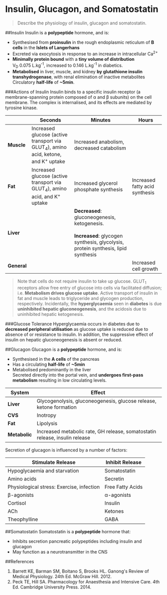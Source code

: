 # Insulin, Glucagon, and Somatostatin
> Describe the physiology of insulin, glucagon and somatostatin.

##Insulin
Insulin is a **polypeptide** hormone, and is:
* Synthesised from **proinsulin** in the rough endoplasmic reticulum of **B cells** in the **Islets of Langerhans**
* Excreted via exocytosis in response to an increase in intracellular Ca<sup>2+</sup>
* **Minimally protein bound** with a **tiny volume of distribution**  
V<sub>D</sub> 0.075 L.kg<sup>-1</sup>, increased to 0.146 L.kg<sup>-1</sup> in diabetics.
* **Metabolised** in liver, muscle, and kidney **by glutathione insulin transhydrogenase**, with renal elimination of inactive metabolites  
Circulatory **half-life** of **~5min**.


###Actions of Insulin
Insulin binds to a specific insulin receptor (a membrane-spanning protein composed of α and β subunits)  on the cell membrane. The complex is internalised, and its effects are mediated by tyrosine kinase.

||Seconds|Minutes|Hours|
|--|--|--|--|
|**Muscle**|Increased glucose (active transport via GLUT<sub>4</sub>), amino acid, ketone, and K<sup>+</sup> uptake|Increased anabolism, decreased catabolism||
|**Fat**|Increased glucose (active transport via GLUT<sub>4</sub>), amino acid, and K<sup>+</sup> uptake|Increased glycerol phosphate synthesis|Increased fatty acid synthesis|
|**Liver**||**Decreased**: gluconeogenesis, ketogenesis. <br><br>**Increased**: glycogen synthesis, glycolysis, protein synthesis, lipid synthesis||
|**General**|||Increased cell growth|

> Note that cells do not require insulin to take up glucose. GLUT<sub>1</sub> receptors allow free entry of glucose into cells via facilitated diffusion; i.e. **Metabolism drives glucose uptake**. Active transport of insulin in fat and muscle leads to triglyceride and glycogen production, respectively. Incidentally, the **hyperglycaemia** seen in **diabetes** is due **uninhibited hepatic gluconeogenesis**, and the acidosis due to uninhibited hepatic ketogenesis.

###Glucose Tolerance
Hyperglycaemia occurs in diabetes due to **decreased peripheral utilisation** as glucose uptake is reduced due to absence of or resistance to insulin. In addition, the suppressive effect of insulin on hepatic gluconeogenesis is absent or reduced. 

##Glucagon
Glucagon is a **polypeptide** hormone, and is:
* Synthesised in the **A cells** of the pancreas
* Has a circulating **half-life** of **~5min**
* Metabolised predominantly in the liver  
Secreted directly into the portal vein, and **undergoes first-pass metabolism** resulting in low circulating levels.

|System|Effect|
|--|--|
|**Liver**|Glycogenolysis, gluconeogenesis, glucose release, ketone formation|
|**CVS**| Inotropy|
|**Fat**|Lipolysis|
|**Metabolic**|Increased metabolic rate, GH release, somatostatin release, insulin release|

Secretion of glucagon is influenced by a number of factors:

|Stimulate Release|Inhibit Release|
|--|--|
|Hypoglycaemia and starvation|Somatostatin|
|Amino acids|Secretin
|Physiological stress: Exercise, infection|Free Fatty Acids|
|β-agonists|α-agonists
|Cortisol|Insulin|
|ACh|Ketones|
|Theophylline|GABA|

##Somatostatin
Somatostatin is a **polypeptide** hormone that:
* Inhibits secretion pancreatic polypeptides including insulin and glucagon
* May function as a neurotransmitter in the CNS


##References
1. Barrett KE, Barman SM, Boitano S, Brooks HL. Ganong's Review of Medical Physiology. 24th Ed. McGraw Hill. 2012.
2. Peck TE, Hill SA. Pharmacology for Anaesthesia and Intensive Care. 4th Ed. Cambridge University Press. 2014.  

